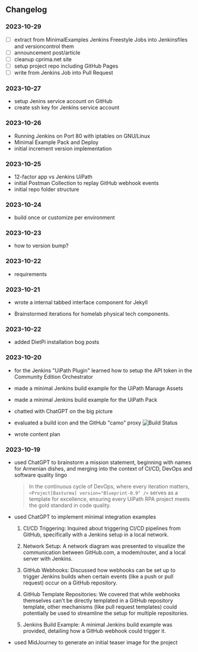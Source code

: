 ## Changelog

### 2023-10-29

- [ ] extract from MinimalExamples Jenkins Freestyle Jobs into Jenkinsfiles and versioncontrol them
- [ ] announcement post/article
- [ ] cleanup cprima.net site
- [ ] setup project repo including GitHub Pages
- [ ] write from Jenkins Job into Pull Request

### 2023-10-27

- setup Jenins service account on GitHub
- create ssh key for Jenkins service account

### 2023-10-26

- Running Jenkins on Port 80 with iptables on GNU/Linux
- Minimal Example Pack and Deploy
- initial increment version implementation

### 2023-10-25

- 12-factor app vs Jenkins UiPath
- initial Postman Collection to replay GitHub webhook events
- initial repo folder structure

### 2023-10-24

- build once or customize per environment

### 2023-10-23

- how to version bump?

### 2023-10-22

- requirements

### 2023-10-21

- wrote a internal tabbed interface component for Jekyll

- Brainstormed iterations for homelab physical tech components.

### 2023-10-22

- added DietPi installation bog posts

### 2023-10-20

- for the Jenkins "UiPath Plugin" learned how to setup the API token in the Community Edition Orchestrator

- made a minimal Jenkins build example for the UiPath Manage Assets

- made a minimal Jenkins build example for the UiPath Pack

- chatted with ChatGPT on the big picture

- evaluated a build icon and the GitHub "camo" proxy ![Build Status](https://camo.githubusercontent.com/6e661d9391a02135330325a6c379c3e334c2d6c0eff67deea6afe8d1ae799a1b/687474703a2f2f617574616e2e61382e776f6233382e61726368616d2e64653a32383038302f6275696c645374617475732f69636f6e3f6a6f623d4d696e696d616c4578616d706c6573253246476974487562576562686f6f6b4578616d706c65)

- wrote content plan

### 2023-10-19

- used ChatGPT to brainstorm a mission statement, beginning with names for Armenian dishes, and merging into the context of CI/CD, DevOps and software quality lingo

  > In the continuous cycle of DevOps, where every iteration matters, `<Project[Basturma] version="Blueprint-0.9" />` serves as a template for excellence, ensuring every UiPath RPA project meets the gold standard in code quality.

- used ChatGPT to implement minimal integration examples

  1. CI/CD Triggering: Inquired about triggering CI/CD pipelines from GitHub, specifically with a Jenkins setup in a local network.

  1. Network Setup: A network diagram was presented to visualize the communication between GitHub.com, a modem/router, and a local server with Jenkins.

  1. GitHub Webhooks: Discussed how webhooks can be set up to trigger Jenkins builds when certain events (like a push or pull request) occur on a GitHub repository.

  1. GitHub Template Repositories: We covered that while webhooks themselves can't be directly templated in a GitHub repository template, other mechanisms (like pull request templates) could potentially be used to streamline the setup for multiple repositories.

  1. Jenkins Build Example: A minimal Jenkins build example was provided, detailing how a GitHub webhook could trigger it.

- used MidJourney to generate an initial teaser image for the project
